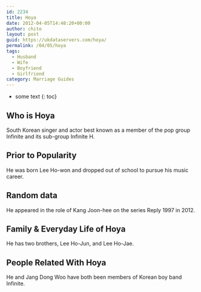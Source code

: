 ```yaml
---
id: 2234
title: Hoya
date: 2012-04-05T14:48:20+00:00
author: chito
layout: post
guid: https://ukdataservers.com/hoya/
permalink: /04/05/hoya
tags:
  - Husband
  - Wife
  - Boyfriend
  - Girlfriend
category: Marriage Guides
---
```


* some text
{: toc}


## Who is  Hoya
                  
                  
                  
South Korean singer and actor best known as a member of the pop group Infinite and its sub-group Infinite H. 
                  
                
                
                
## Prior to Popularity 
                  
                  
                  
He was born Lee Ho-won and dropped out of school to pursue his music career.
                  
                
                
                
## Random data 
                  
                  
                  
He appeared in the role of Kang Joon-hee on the series Reply 1997 in 2012.
                  
                
                
                
## Family & Everyday Life of Hoya
                  
                  
                  
He has two brothers, Lee Ho-Jun, and Lee Ho-Jae. 
                  
                
                
                
## People Related With  Hoya
                  
                  
                  
He and Jang Dong Woo have both been members of Korean boy band Infinite.
                  
                
              
            
          
          
          
    
    
  
